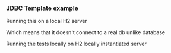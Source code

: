 ### JDBC Template example

Running this on a local H2 server

Which means that it doesn't connect to a real db unlike database

Running the tests locally on H2 locally instantiated server